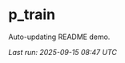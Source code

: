 # p_train

Auto-updating README demo.

<!--START_SECTION:status-->
_Last run: 2025-09-15 08:47 UTC_
<!--END_SECTION:status-->


















































































































































































































































































































































































































































































































































